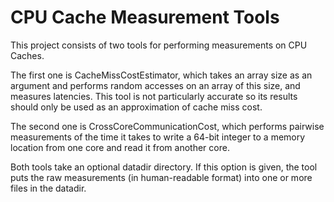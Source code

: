 # CPU Cache Measurement Tools

This project consists of two tools for performing measurements on CPU Caches.

The first one is CacheMissCostEstimator, which takes an array size as an
argument and performs random accesses on an array of this size, and measures
latencies. This tool is not particularly accurate so its results should only be
used as an approximation of cache miss cost.

The second one is CrossCoreCommunicationCost, which performs pairwise
measurements of the time it takes to write a 64-bit integer to a memory
location from one core and read it from another core.

Both tools take an optional datadir directory. If this option is given, the
tool puts the raw measurements (in human-readable format) into one or more
files in the datadir.
